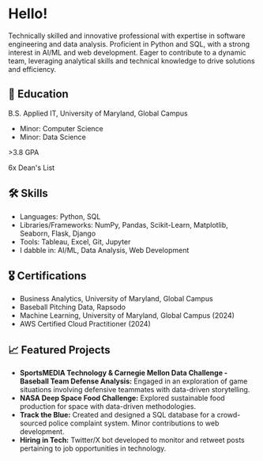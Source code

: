 <h1>Hello!</h1>
<p>Technically skilled and innovative professional with expertise in software engineering and data analysis. Proficient in Python and SQL, with a strong interest in AI/ML and web development. Eager to contribute to a dynamic team, leveraging analytical skills and technical knowledge to drive solutions and efficiency.</p>

<h2>📘 Education</h2>
<p>B.S. Applied IT, University of Maryland, Global Campus</p>
<ul> 
<li>Minor: Computer Science</li>
<li>Minor: Data Science</li>
</ul>
<p>>3.8 GPA</p>
<p>6x Dean's List</p>

<h2>🛠 Skills </h2>
<ul>
    <li>Languages: Python, SQL </li>
    <li>Libraries/Frameworks: NumPy, Pandas, Scikit-Learn, Matplotlib, Seaborn, Flask, Django</li>
    <li>Tools: Tableau, Excel, Git, Jupyter</li>
    <li>I dabble in: AI/ML, Data Analysis, Web Development</li>
  
</ul>

<h2>🎖 Certifications</h2>
<ul>
    <li>Business Analytics, University of Maryland, Global Campus</li>
    <li>Baseball Pitching Data, Rapsodo</li>
    <li>Machine Learning, University of Maryland, Global Campus (2024)</li>
    <li>AWS Certified Cloud Practitioner (2024)</li>
    
</ul>

<h2>📈 Featured Projects</h2>
<ul>
    <li><strong>SportsMEDIA Technology & Carnegie Mellon Data Challenge - Baseball Team Defense Analysis:</strong> Engaged in an exploration of game situations involving defensive teammates with data-driven storytelling.</li>
    <li><strong>NASA Deep Space Food Challenge:</strong> Explored sustainable food production for space with data-driven methodologies.</li>
    <li><strong>Track the Blue:</strong> Created and designed a SQL database for a crowd-sourced police complaint system. Minor contributions to web development.</li>
    <li><strong>Hiring in Tech:</strong> Twitter/X bot developed to monitor and retweet posts pertaining to job opportunities in technology.</li>
</ul>


<!---
<h2>🌐 Connect with Me</h2>
<p><a href="https://www.linkedin.com/in/zack-adams-1a04a21b7/" target="">LinkedIn: Zack Adams</a></p>
<p><a href="mailto:imzackadams@protonmail.com">Email: imzackadams@protonmail.com</a></p>



imZackAdams/imZackAdams is a ✨ special ✨ repository because its `README.md` (this file) appears on your GitHub profile.
You can click the Preview link to take a look at your changes.
--->
